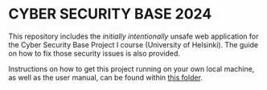 # CYBER SECURITY BASE 2024

This repository includes the _initially intentionally_ unsafe web application for the Cyber Security Base Project I course (University of Helsinki). The guide on how to fix those security issues is also provided.

Instructions on how to get this project running on your own local machine, as well as the user manual, can be found within [this folder](./docs/ "Project documentation folder").
